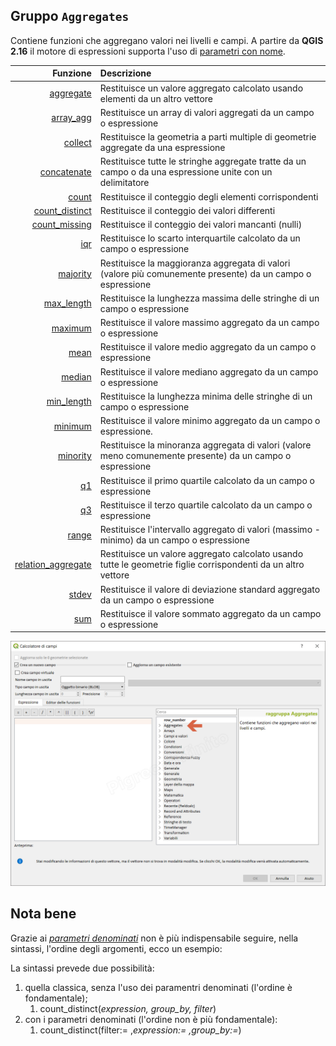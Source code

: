 ## Gruppo `Aggregates`

Contiene funzioni che aggregano valori nei livelli e campi. A partire da **QGIS 2.16** il motore di espressioni supporta l'uso di [parametri con nome](http://changelog.qgis.org/en/qgis/version/2.16.0/#named-parameters-expressions).

| Funzione  | Descrizione|
|----------:|:-----------|
|[aggregate](funzioni/aggregate.md)|Restituisce un valore aggregato calcolato usando elementi da un altro vettore|
|[array_agg](funzioni/array_agg.md)|Restituisce un array di valori aggregati da un campo o espressione|
|[collect](funzioni/collect.md)|Restituisce la geometria a parti multiple di geometrie aggregate da una espressione|
|[concatenate](funzioni/concatenate.md)|	Restituisce tutte le stringhe aggregate tratte da un campo o da una espressione unite con un delimitatore|
|[count](funzioni/count.md)|Restituisce il conteggio degli elementi corrispondenti|
|[count_distinct](funzioni/count_distinct.md)|Restituisce il conteggio dei valori differenti|
|[count_missing](funzioni/count_missing.md)|Restituisce il conteggio dei valori mancanti (nulli)|
|[iqr](funzioni/iqr.md)|Restituisce lo scarto interquartile calcolato da un campo o espressione|
|[majority](funzioni/majority.md)|Restituisce la maggioranza aggregata di valori (valore più comunemente presente) da un campo o espressione|
|[max_length](funzioni/max_length.md)|Restituisce la lunghezza massima delle stringhe di un campo o espressione|
|[maximum](funzioni/maximum.md)|Restituisce il valore massimo aggregato da un campo o espressione|
|[mean](funzioni/mean.md)|Restituisce il valore medio aggregato da un campo o espressione|
|[median](funzioni/median.md)|Restituisce il valore mediano aggregato da un campo o espressione|
|[min_length](funzioni/min_length.md)|Restituisce la lunghezza minima delle stringhe di un campo o espressione|
|[minimum](funzioni/minimum.md)|Restituisce il valore minimo aggregato da un campo o espressione.|
|[minority](funzioni/minority.md)|Restituisce la minoranza aggregata di valori (valore meno comunemente presente) da un campo o espressione|
|[q1](funzioni/q1.md)|Restituisce il primo quartile calcolato da un campo o espressione|
|[q3](funzioni/q3.md)|Restituisce il terzo quartile calcolato da un campo o espressione|
|[range](funzioni/range.md)|Restituisce l'intervallo aggregato di valori (massimo - minimo) da un campo o espressione|
|[relation_aggregate](funzioni/relation_aggregate.md)|Restituisce un valore aggregato calcolato usando tutte le geometrie figlie corrispondenti da un altro vettore|
|[stdev](funzioni/stdev.md)|Restituisce il valore di deviazione standard aggregato da un campo o espressione|
|[sum](funzioni/sum.md)|Restituisce il valore sommato aggregato da un campo o espressione|

![](/img/aggregates/gruppo_aggregates1.png)

## Nota bene

Grazie ai [_parametri denominati_](http://changelog.qgis.org/en/qgis/version/2.16.0/#named-parameters-expressions) non è più indispensabile seguire, nella sintassi, l'ordine degli argomenti, ecco un esempio:

La sintassi prevede due possibilità:
1. quella classica, senza l'uso dei paramentri denominati (l'ordine è fondamentale);
    1. count_distinct(_expression, group_by, filter_)
2. con i parametri denominati (l'ordine non è più fondamentale): 
    1. count_distinct(filter:= ,_expression:= ,group_by:=_)
